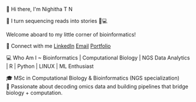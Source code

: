 👋 Hi there, I'm Nighitha T N  

🚀 I turn sequencing reads into stories 🧬💻 

  Welcome aboard to my little corner of bioinformatics!

🔗 Connect with me
[LinkedIn](https://www.linkedin.com/in/nighitha-tn-a27411290/)
[Email](mailto:(nighithat@gmail.com))
[Portfolio](https://nighitha.carrd.co/)


💻 Who Am I ~
Bioinformatics | Computational Biology | NGS Data Analytics | R | Python | LINUX | ML Enthusiast

🎓 MSc in Computational Biology & Bioinformatics (NGS specialization)  
🔬 Passionate about decoding omics data and building pipelines that bridge biology + computation.

